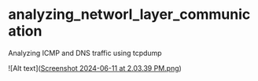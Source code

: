 # analyzing_networl_layer_communication
Analyzing ICMP and DNS traffic using tcpdump

![Alt text]([Screenshot 2024-06-11 at 2.03.39 PM.png](https://github.com/AxelVx1/analyzing_network_layer_communication/blob/main/Screenshot%202024-06-11%20at%202.03.39%20PM.png?raw=true))

